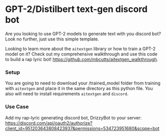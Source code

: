 # GPT-2/Distilbert text-gen discord bot 

Are you looking to use GPT-2 models to generate text with you discord bot? Look no further, just use this simple template.

Looking to learn more about the `aitextgen` library or how to train a GPT-2 model on it? Check out my comprehensive walkthrough and use this code to build a rap lyric bot! https://github.com/mbcutts/aitextgen_walkthrough. 

### Setup
You are going to need to download your /trained_model folder from training with `aitextgen` and place it in the same directory as this python file. You also will need to install requirements `aitextgen` and `discord`. 

### Use Case
Add my rap-lyric generating discord bot, DrizzyBot to your server: https://discord.com/api/oauth2/authorize?client_id=951203643808423937&permissions=534723951680&scope=bot
